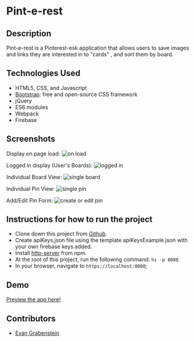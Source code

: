 # Pint-e-rest

## Description
Pint-e-rest is a Pinterest-esk application that allows users to save images and links they are interested in to "cards" , and sort them by board.

## Technologies Used

* HTML5, CSS, and Javascript
* [Bootstrap](https://getbootstrap.com/): free and open-source CSS framework
* jQuery
* ES6 modules
* Webpack
* Firebase

## Screenshots
Display on page load:
![on load](#)

Logged in display (User's Boards):
![logged in](#)

Individual Board View:
![single board](#)

Individual Pin View:
![single pin](#)

Add/Edit Pin Form:
![create or edit pin](#)



## Instructions for how to run the project

* Clone down this project from [Github](https://github.com/evangdesigns/pinterest).
* Create apiKeys.json file using the template apiKeysExample.json with your own firebase keys added.
* Install [http-server](https://www.npmjs.com/package/http-server) from npm.
* At the root of this project, run the following command: `hs -p 8080`.
* In your browser, navigate to `https://localhost:8080`;

## Demo
[Preview the app here!](#)

## Contributors

* [Evan Grabenstein](https://github.com/evangdesigns)